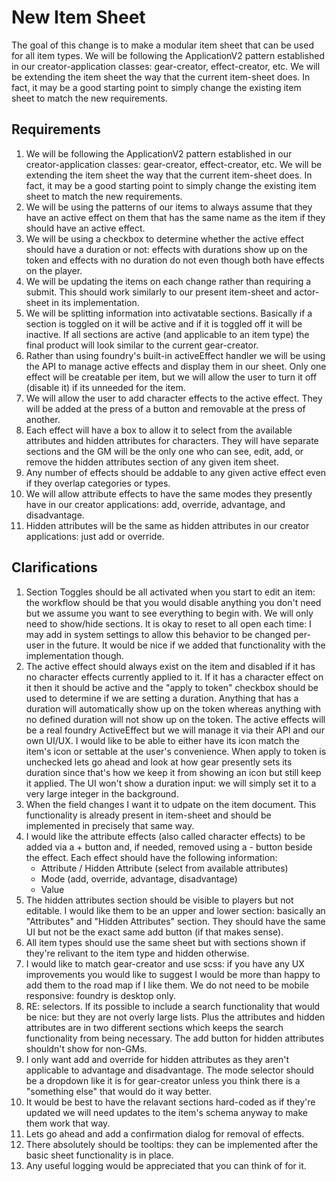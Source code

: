 # New Item Sheet

The goal of this change is to make a modular item sheet that can be used for all item types. We will be following the ApplicationV2 pattern established in our creator-application classes: gear-creator, effect-creator, etc. We will be extending the item sheet the way that the current item-sheet does. In fact, it may be a good starting point to simply change the existing item sheet to match the new requirements.

## Requirements

1. We will be following the ApplicationV2 pattern established in our creator-application classes: gear-creator, effect-creator, etc. We will be extending the item sheet the way that the current item-sheet does. In fact, it may be a good starting point to simply change the existing item sheet to match the new requirements.
2. We will be using the patterns of our items to always assume that they have an active effect on them that has the same name as the item if they should have an active effect.
3. We will be using a checkbox to determine whether the active effect should have a duration or not: effects with durations show up on the token and effects with no duration do not even though both have effects on the player.
4. We will be updating the items on each change rather than requiring a submit. This should work similarly to our present item-sheet and actor-sheet in its implementation.
5. We will be splitting information into activatable sections. Basically if a section is toggled on it will be active and if it is toggled off it will be inactive. If all sections are active (and applicable to an item type) the final product will look similar to the current gear-creator.
6. Rather than using foundry's built-in activeEffect handler we will be using the API to manage active effects and display them in our sheet. Only one effect will be creatable per item, but we will allow the user to turn it off (disable it) if its unneeded for the item.
7. We will allow the user to add character effects to the active effect. They will be added at the press of a button and removable at the press of another.
8. Each effect will have a box to allow it to select from the available attributes and hidden attributes for characters. They will have separate sections and the GM will be the only one who can see, edit, add, or remove the hidden attributes section of any given item sheet.
9. Any number of effects should be addable to any given active effect even if they overlap categories or types.
10. We will allow attribute effects to have the same modes they presently have in our creator applications: add, override, advantage, and disadvantage.
11. Hidden attributes will be the same as hidden attributes in our creator applications: just add or override.

## Clarifications

1. Section Toggles should be all activated when you start to edit an item: the workflow should be that you would disable anything you don't need but we assume you want to see everything to begin with. We will only need to show/hide sections. It is okay to reset to all open each time: I may add in system settings to allow this behavior to be changed per-user in the future. It would be nice if we added that functionality with the implementation though.
2. The active effect should always exist on the item and disabled if it has no character effects currently applied to it. If it has a character effect on it then it should be active and the "apply to token" checkbox should be used to determine if we are setting a duration. Anything that has a duration will automatically show up on the token whereas anything with no defined duration will not show up on the token. The active effects will be a real foundry ActiveEffect but we will manage it via their API and our own UI/UX. I would like to be able to either have its icon match the item's icon or settable at the user's convenience. When apply to token is unchecked lets go ahead and look at how gear presently sets its duration since that's how we keep it from showing an icon but still keep it applied. The UI won't show a duration input: we will simply set it to a very large integer in the background.
3. When the field changes I want it to udpate on the item document. This functionality is already present in item-sheet and should be implemented in precisely that same way.
4. I would like the attribute effects (also called character effects) to be added via a + button and, if needed, removed using a - button beside the effect. Each effect should have the following information:
   - Attribute / Hidden Attribute (select from available attributes)
   - Mode (add, override, advantage, disadvantage)
   - Value
5. The hidden attributes section should be visible to players but not editable. I would like them to be an upper and lower section: basically an "Attributes" and "Hidden Attributes" section. They should have the same UI but not be the exact same add button (if that makes sense).
6. All item types should use the same sheet but with sections shown if they're relivant to the item type and hidden otherwise.
7. I would like to match gear-creator and use scss: if you have any UX improvements you would like to suggest I would be more than happy to add them to the road map if I like them. We do not need to be mobile responsive: foundry is desktop only.
8. RE: selectors. If its possible to include a search functionality that would be nice: but they are not overly large lists. Plus the attributes and hidden attributes are in two different sections which keeps the search functionality from being necessary. The add button for hidden attributes shouldn't show for non-GMs.
9. I only want add and override for hidden attributes as they aren't applicable to advantage and disadvantage. The mode selector should be a dropdown like it is for gear-creator unless you think there is a "something else" that would do it way better.
10. It would be best to have the relavant sections hard-coded as if they're updated we will need updates to the item's schema anyway to make them work that way.
11. Lets go ahead and add a confirmation dialog for removal of effects.
12. There absolutely should be tooltips: they can be implemented after the basic sheet functionality is in place.
13. Any useful logging would be appreciated that you can think of for it.
